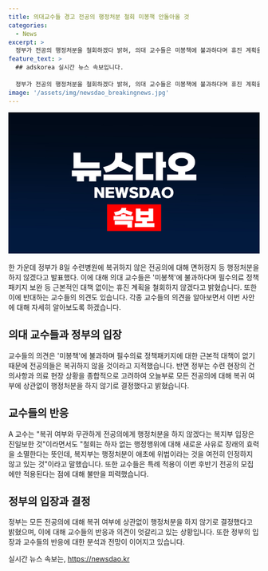 ```yaml
---
title: 의대교수들 경고 전공의 행정처분 철회 미봉책 안돌아올 것
categories:
  - News
excerpt: >
  정부가 전공의 행정처분을 철회하겠다 밝혀, 의대 교수들은 미봉책에 불과하다며 휴진 계획을 철회하지 않겠다고 밝힘. 교수들은 철회가 행정처분 위법성을 인정하지 않는 것이라며, 근본적 대책 없는 필수의료 정책패키지에 비판을 터뜨림. 또한, 정부의 특례 적용 발표를 미봉책이라 지적하며, 진료 축소와 휴진을 계획하는 병원들도 추가 행정조치에 동의하지 않음. 강희경 서울의대 비상대책위원장은 특례 적용은 단순히 지뢰 제거가 아니라며, 성급한 발표와 합의 부족을 비판함.
feature_text: >
  ## adskorea 실시간 뉴스 속보입니다.

  정부가 전공의 행정처분을 철회하겠다 밝혀, 의대 교수들은 미봉책에 불과하다며 휴진 계획을 철회하지 않겠다고 밝힘. 교수들은 철회가 행정처분 위법성을 인정하지 않는 것이라며, 근본적 대책 없는 필수의료 정책패키지에 비판을 터뜨림. 또한, 정부의 특례 적용 발표를 미봉책이라 지적하며, 진료 축소와 휴진을 계획하는 병원들도 추가 행정조치에 동의하지 않음. 강희경 서울의대 비상대책위원장은 특례 적용은 단순히 지뢰 제거가 아니라며, 성급한 발표와 합의 부족을 비판함.
image: '/assets/img/newsdao_breakingnews.jpg'
---
```


<p><img src="/assets/img/newsdao_breakingnews.jpg" alt="adskorea 속보" /></p>

<p>한 가운데 정부가 8일 수련병원에 복귀하지 않은 전공의에 대해 면허정지 등 행정처분을 하지 않겠다고 발표했다. 이에 대해 의대 교수들은 '미봉책'에 불과하다며 필수의료 정책패키지 보완 등 근본적인 대책 없이는 휴진 계획을 철회하지 않겠다고 밝혔습니다. 또한 이에 반대하는 교수들의 의견도 있습니다. 각종 교수들의 의견을 알아보면서 이번 사안에 대해 자세히 알아보도록 하겠습니다.</p>

<h2>의대 교수들과 정부의 입장</h2>

<p>교수들의 의견은 '미봉책'에 불과하며 필수의료 정책패키지에 대한 근본적 대책이 없기 때문에 전공의들은 복귀하지 않을 것이라고 지적했습니다. 반면 정부는 수련 현장의 건의사항과 의료 현장 상황을 종합적으로 고려하여 오늘부로 모든 전공의에 대해 복귀 여부에 상관없이 행정처분을 하지 않기로 결정했다고 밝혔습니다.</p>

<h2>교수들의 반응</h2>

<p>A 교수는 "복귀 여부와 무관하게 전공의에게 행정처분을 하지 않겠다는 복지부 입장은 진일보한 것"이라면서도 "철회는 하자 없는 행정행위에 대해 새로운 사유로 장래의 효력을 소멸한다는 뜻인데, 복지부는 행정처분이 애초에 위법이라는 것을 여전히 인정하지 않고 있는 것"이라고 말했습니다. 또한 교수들은 특례 적용이 이번 후반기 전공의 모집에만 적용된다는 점에 대해 불만을 피력했습니다.</p>

<h2>정부의 입장과 결정</h2>

<p>정부는 모든 전공의에 대해 복귀 여부에 상관없이 행정처분을 하지 않기로 결정했다고 밝혔으며, 이에 대해 교수들의 반응과 의견이 엇갈리고 있는 상황입니다. 또한 정부의 입장과 교수들의 반응에 대한 분석과 전망이 이어지고 있습니다.</p>
실시간 뉴스 속보는, <a href="https://newsdao.kr" rel="dofollow">https://newsdao.kr</a>


